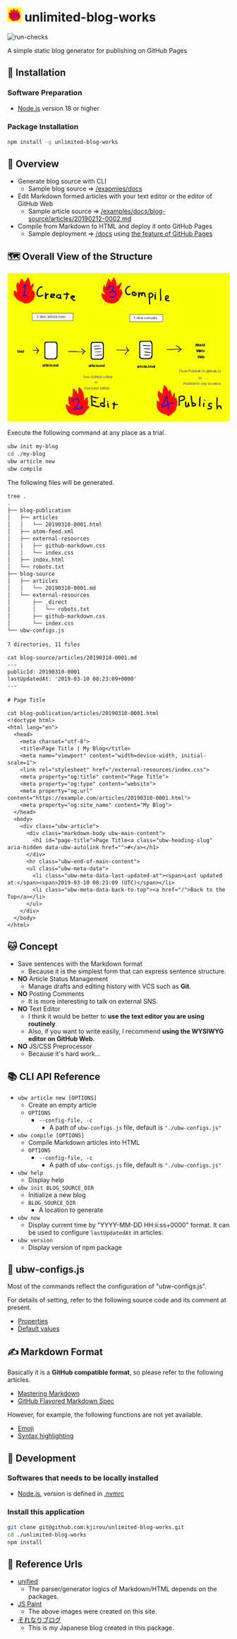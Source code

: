 # <img src="https://github.com/kjirou/unlimited-blog-works/raw/main/documents/ubw-icon.png" width="32" height="32" /> unlimited-blog-works

![run-checks](https://github.com/kjirou/unlimited-blog-works/actions/workflows/run-checks.yml/badge.svg)

A simple static blog generator for publishing on GitHub Pages

## :rocket: Installation

### Software Preparation

- [Node.js](https://nodejs.org/) version 18 or higher

### Package Installation

```bash
npm install -g unlimited-blog-works
```

## :eyes: Overview

- Generate blog source with CLI
  - Sample blog source => [/exapmles/docs](/examples/docs)
- Edit Markdown formed articles with your text editor or the editor of GitHub Web
  - Sample article source => [/examples/docs/blog-source/articles/20190212-0002.md](/examples/docs/blog-source/articles/20190212-0002.md)
- Compile from Markdown to HTML and deploy it onto GitHub Pages
  - Sample deployment => [/docs](/docs) using [the feature of GitHub Pages](https://docs.github.com/en/pages/getting-started-with-github-pages/about-github-pages#publishing-sources-for-github-pages-sites)

## :world_map: Overall View of the Structure

![](/documents/ubw-overall-view.png)

Execute the following command at any place as a trial.

```bash
ubw init my-blog
cd ./my-blog
ubw article new
ubw compile
```

The following files will be generated.

```
tree .
.
├── blog-publication
│   ├── articles
│   │   └── 20190310-0001.html
│   ├── atom-feed.xml
│   ├── external-resources
│   │   ├── github-markdown.css
│   │   └── index.css
│   ├── index.html
│   └── robots.txt
├── blog-source
│   ├── articles
│   │   └── 20190310-0001.md
│   └── external-resources
│       ├── _direct
│       │   └── robots.txt
│       ├── github-markdown.css
│       └── index.css
└── ubw-configs.js

7 directories, 11 files
```

```
cat blog-source/articles/20190310-0001.md
---
publicId: 20190310-0001
lastUpdatedAt: '2019-03-10 08:23:09+0000'
---

# Page Title
```

```
cat blog-publication/articles/20190310-0001.html
<!doctype html>
<html lang="en">
  <head>
    <meta charset="utf-8">
    <title>Page Title | My Blog</title>
    <meta name="viewport" content="width=device-width, initial-scale=1">
    <link rel="stylesheet" href="/external-resources/index.css">
    <meta property="og:title" content="Page Title">
    <meta property="og:type" content="website">
    <meta property="og:url" content="https://example.com/articles/20190310-0001.html">
    <meta property="og:site_name" content="My Blog">
  </head>
  <body>
    <div class="ubw-article">
      <div class="markdown-body ubw-main-content">
        <h1 id="page-title">Page Title<a class="ubw-heading-slug" aria-hidden data-ubw-autolink href="">#</a></h1>
      </div>
      <hr class="ubw-end-of-main-content">
      <ul class="ubw-meta-data">
        <li class="ubw-meta-data-last-updated-at"><span>Last updated at:</span><span>2019-03-10 08:23:09 (UTC)</span></li>
        <li class="ubw-meta-data-back-to-top"><a href="/">Back to the Top</a></li>
      </ul>
    </div>
  </body>
</html>
```

## :cat: Concept

- Save sentences with the Markdown format
  - Because it is the simplest form that can express sentence structure.
- **NO** Article Status Management
  - Manage drafts and editing history with VCS such as **Git**.
- **NO** Posting Comments
  - It is more interesting to talk on external SNS.
- **NO** Text Editor
  - I think it would be better to **use the text editor you are using routinely**.
  - Also, if you want to write easily, I recommend **using the WYSIWYG editor on GitHub Web**.
- **NO** JS/CSS Preprocessor
  - Because it's hard work...

## :books: CLI API Reference

- `ubw article new [OPTIONS]`
  - Create an empty article
  - `OPTIONS`
    - `--config-file, -c`
      - A path of `ubw-configs.js` file, default is `"./ubw-configs.js"`
- `ubw compile [OPTIONS]`
  - Compile Markdown articles into HTML
  - `OPTIONS`
    - `--config-file, -c`
      - A path of `ubw-configs.js` file, default is `"./ubw-configs.js"`
- `ubw help`
  - Display help
- `ubw init BLOG_SOURCE_DIR`
  - Initialize a new blog
  - `BLOG_SOURCE_DIR`
    - A location to generate
- `ubw now`
  - Display current time by "YYYY-MM-DD HH:ii:ss+0000" format. It can be used to configure `lastUpdatedAt` in articles.
- `ubw version`
  - Display version of npm package

## :scroll: ubw-configs.js

Most of the commands reflect the configuration of "ubw-configs.js".

For details of setting, refer to the following source code and its comment at present.

- [Properties](https://github.com/kjirou/unlimited-blog-works/blob/f417f557ceeb164cef66bfc8587da66f0a0fc05e/src/page-generator.ts#L43-L122)
- [Default values](https://github.com/kjirou/unlimited-blog-works/blob/f417f557ceeb164cef66bfc8587da66f0a0fc05e/src/page-generator.ts#L128-L198)

## :writing_hand: Markdown Format

Basically it is a **GitHub compatible format**, so please refer to the following articles.

- [Mastering Markdown](https://guides.github.com/features/mastering-markdown/)
- [GitHub Flavored Markdown Spec](https://github.github.com/gfm/)

However, for example, the following functions are not yet available.

- [Emoji](https://help.github.com/articles/basic-writing-and-formatting-syntax/#using-emoji)
- [Syntax highlighting](https://help.github.com/articles/creating-and-highlighting-code-blocks/#syntax-highlighting)

## :wrench: Development

### Softwares that needs to be locally installed

- [Node.js](https://nodejs.org/), version is defined in [.nvmrc](/.nvmrc)

### Install this application

```bash
git clone git@github.com:kjirou/unlimited-blog-works.git
cd ./unlimited-blog-works
npm install
```

## :link: Reference Urls

- [unified](https://github.com/unifiedjs)
  - The parser/generator logics of Markdown/HTML depends on the packages.
- [JS Paint](https://github.com/1j01/jspaint)
  - The above images were created on this site.
- [それなりブログ](https://kjirou.github.io/blog/)
  - This is my Japanese blog created in this package.
